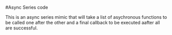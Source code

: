#Async Series code

This is an async series mimic that will take a list of asychronous functions to be called one after the other and a final callback to be executed aafter all are successful. 